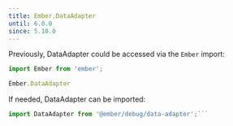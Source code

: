```yaml
---
title: Ember.DataAdapter
until: 6.0.0
since: 5.10.0
---
```



Previously, DataAdapter could be accessed via the `Ember` import:
```js
import Ember from 'ember';

Ember.DataAdapter
```

 If needed, DataAdapter can be imported:
```js
import DataAdapter from '@ember/debug/data-adapter';```
